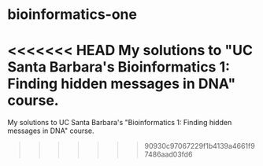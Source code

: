 # bioinformatics-one

<<<<<<< HEAD
My solutions to "UC Santa Barbara's Bioinformatics 1: Finding hidden messages in DNA" course.
=======
My solutions to UC Santa Barbara's "Bioinformatics 1: Finding hidden messages in DNA" course.
>>>>>>> 90930c97067229f1b4139a4661f97486aad03fd6
